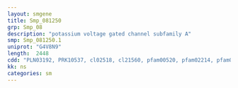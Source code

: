 ```yaml
---
layout: smgene
title: Smp_081250
grp: Smp_08
description: "potassium voltage gated channel subfamily A"
smp: Smp_081250.1
uniprot: "G4V8N9"
length:  2448
cdd: "PLN03192, PRK10537, cl02518, cl21560, pfam00520, pfam02214, pfam07885, smart00225"
kk: ns
categories: sm
---
```

